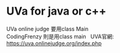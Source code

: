 # UVa for java or c++  
UVa online judge 要用class Main  
CodingFrenzy 則是用class main  
UVA官網: https://uva.onlinejudge.org/index.php  
